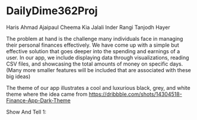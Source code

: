 # DailyDime362Proj

Haris Ahmad
Ajaipaul Cheema
Kia Jalali
Inder Rangi
Tanjodh Hayer

The problem at hand is the challenge many individuals face in managing their personal finances effectively. We have come up with a simple but effective solution that goes deeper into the spending and earnings of a user. In our app, we include displaying data through visualizations, reading CSV files, and showcasing the total amounts of money on specific days. (Many more smaller features will be included that are associated with these big ideas) 

The theme of our app illustrates a cool and luxurious black, grey, and white theme where the idea came from https://dribbble.com/shots/14304518-Finance-App-Dark-Theme

Show And Tell 1: 
